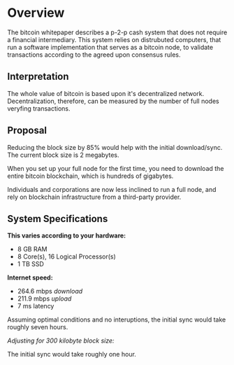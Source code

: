 # Overview

The bitcoin whitepaper describes a p-2-p cash system that does not require a financial intermediary. This system relies on distrubuted computers, that run a software implementation that serves as a bitcoin node, to validate transactions according to the agreed upon consensus rules.

## Interpretation

The whole value of bitcoin is based upon it's decentralized network. Decentralization, therefore, can be measured by the number of full nodes veryfing transactions.

## Proposal

Reducing the block size by 85% would help with the initial download/sync. The current block size is 2 megabytes.

When you set up your full node for the first time, you need to download the entire bitcoin blockchain, which is hundreds of gigabytes.

Individuals and corporations are now less inclined to run a full node, and rely on blockchain infrastructure from a third-party provider.

## System Specifications

**This varies according to your hardware:**

- 8 GB RAM
- 8 Core(s), 16 Logical Processor(s)
- 1 TB SSD

**Internet speed:**

- 264.6 mbps *download*
- 211.9 mbps *upload*
- 7 ms latency

Assuming optimal conditions and no interuptions, the initial sync would take roughly seven hours.

*Adjusting for 300 kilobyte block size:*

The initial sync would take roughly one hour.
